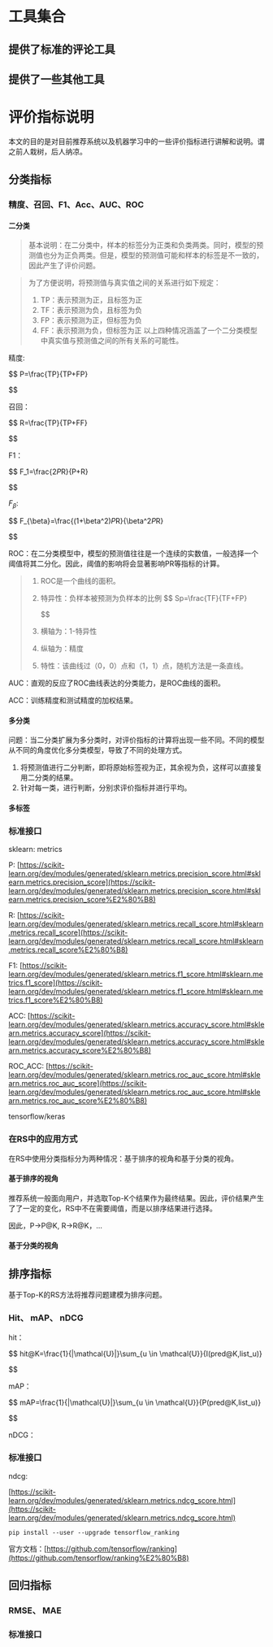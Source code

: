 # 工具集合
## 提供了标准的评论工具
## 提供了一些其他工具

# 评价指标说明

本文的目的是对目前推荐系统以及机器学习中的一些评价指标进行讲解和说明。谓之前人栽树，后人纳凉。

## 分类指标

### 精度、召回、F1、Acc、AUC、ROC

#### 二分类

> 基本说明：在二分类中，样本的标签分为正类和负类两类。同时，模型的预测值也分为正负两类。但是，模型的预测值可能和样本的标签是不一致的，因此产生了评价问题。

> 为了方便说明，将预测值与真实值之间的关系进行如下规定：
>
> 1. TP：表示预测为正，且标签为正
> 2. TF：表示预测为负，且标签为负
> 3. FP：表示预测为正，但标签为负
> 4. FF：表示预测为负，但标签为正
>    以上四种情况涵盖了一个二分类模型中真实值与预测值之间的所有关系的可能性。

精度:

$$
P=\frac{TP}{TP+FP}

$$

召回：

$$
R=\frac{TP}{TP+FF}

$$

F1：

$$
F_1=\frac{2*P*R}{P+R}

$$

$F_{\beta}$:

$$
F_{\beta}=\frac{(1+\beta^2)*P*R}{\beta^2*P*R}

$$

ROC：在二分类模型中，模型的预测值往往是一个连续的实数值，一般选择一个阈值将其二分化。因此，阈值的影响将会显著影响PR等指标的计算。

> 1. ROC是一个曲线的面积。
> 2. 特异性：负样本被预测为负样本的比例
>    $$
>    Sp=\frac{TF}{TF+FP}
>
>    $$
> 3. 横轴为：1-特异性
> 4. 纵轴为：精度
> 5. 特性：该曲线过（0，0）点和（1，1）点，随机方法是一条直线。


AUC：直观的反应了ROC曲线表达的分类能力，是ROC曲线的面积。

ACC：训练精度和测试精度的加权结果。


#### 多分类

问题：当二分类扩展为多分类时，对评价指标的计算将出现一些不同。不同的模型从不同的角度优化多分类模型，导致了不同的处理方式。

1. 将预测值进行二分判断，即将原始标签视为正，其余视为负，这样可以直接复用二分类的结果。
2. 针对每一类，进行判断，分别求评价指标并进行平均。

#### 多标签

### 标准接口

sklearn: metrics

P: [https://scikit-learn.org/dev/modules/generated/sklearn.metrics.precision_score.html#sklearn.metrics.precision_score](https://scikit-learn.org/dev/modules/generated/sklearn.metrics.precision_score.html#sklearn.metrics.precision_score%E2%80%B8)

R: [https://scikit-learn.org/dev/modules/generated/sklearn.metrics.recall_score.html#sklearn.metrics.recall_score](https://scikit-learn.org/dev/modules/generated/sklearn.metrics.recall_score.html#sklearn.metrics.recall_score%E2%80%B8)

F1: [https://scikit-learn.org/dev/modules/generated/sklearn.metrics.f1_score.html#sklearn.metrics.f1_score](https://scikit-learn.org/dev/modules/generated/sklearn.metrics.f1_score.html#sklearn.metrics.f1_score%E2%80%B8)

ACC: [https://scikit-learn.org/dev/modules/generated/sklearn.metrics.accuracy_score.html#sklearn.metrics.accuracy_score](https://scikit-learn.org/dev/modules/generated/sklearn.metrics.accuracy_score.html#sklearn.metrics.accuracy_score%E2%80%B8)

ROC_ACC: [https://scikit-learn.org/dev/modules/generated/sklearn.metrics.roc_auc_score.html#sklearn.metrics.roc_auc_score](https://scikit-learn.org/dev/modules/generated/sklearn.metrics.roc_auc_score.html#sklearn.metrics.roc_auc_score%E2%80%B8)


tensorflow/keras


### 在RS中的应用方式

在RS中使用分类指标分为两种情况：基于排序的视角和基于分类的视角。

#### 基于排序的视角

推荐系统一般面向用户，并选取Top-K个结果作为最终结果。因此，评价结果产生了了一定的变化，RS中不在需要阈值，而是以排序结果进行选择。

因此，P->P@K, R->R@K，...


#### 基于分类的视角

## 排序指标

基于Top-K的RS方法将推荐问题建模为排序问题。


### Hit、 mAP、 nDCG

hit：

$$
hit@K=\frac{1}{|\mathcal{U}|}\sum_{u \in \mathcal{U}}{I(pred@K,list_u)}

$$

mAP：

$$
mAP=\frac{1}{|\mathcal{U}|}\sum_{u \in \mathcal{U}}{P(pred@K,list_u)}

$$

nDCG：



### 标准接口


ndcg:

[https://scikit-learn.org/dev/modules/generated/sklearn.metrics.ndcg_score.html](https://scikit-learn.org/dev/modules/generated/sklearn.metrics.ndcg_score.html)

```
pip install --user --upgrade tensorflow_ranking
```

官方文档：[https://github.com/tensorflow/ranking](https://github.com/tensorflow/ranking%E2%80%B8)

## 回归指标

### RMSE、 MAE

### 标准接口
